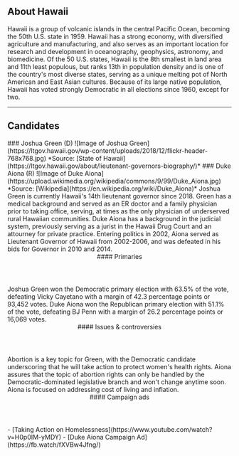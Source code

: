 ## About Hawaii
Hawaii is a group of volcanic islands in the central Pacific Ocean, becoming the 50th U.S. state in 1959. Hawaii has a strong economy, with diversified agriculture and manufacturing, and also serves as an important location for research and development in oceanography, geophysics, astronomy, and biomedicine. Of the 50 U.S. states, Hawaii is the 8th smallest in land area and 11th least populous, but ranks 13th in population density and is one of the country's most diverse states, serving as a unique melting pot of North American and East Asian cultures. Because of its large native population, Hawaii has voted strongly Democratic in all elections since 1960, except for two.

---

## Candidates

<Grid>
  <Box>
    ### Joshua Green (D)
    ![Image of Joshua Green](https://ltgov.hawaii.gov/wp-content/uploads/2018/12/flickr-header-768x768.jpg)
    *Source: [State of Hawaii](https://ltgov.hawaii.gov/about/lieutenant-governors-biography/)*
  </Box>
  <Box>
    ### Duke Aiona (R)
    ![Image of Duke Aiona](https://upload.wikimedia.org/wikipedia/commons/9/99/Duke_Aiona.jpg)
    *Source: [Wikipedia](https://en.wikipedia.org/wiki/Duke_Aiona)*
  </Box>

  <Box>
    Joshua Green is currently Hawaii's 14th lieutenant governor since 2018. Green has a medical background and served as an ER doctor and a family physician prior to taking office, serving, at times as the only physician of underserved rural Hawaiian communities.
  </Box>
  <Box>
    Duke Aiona has a background in the judicial system, previously serving as a jurist in the Hawaii Drug Court and an attourney for private practice. Entering politics in 2002, Aiona served as Lieutenant Governor of Hawaii from 2002-2006, and was defeated in his bids for Governor in 2010 and 2014.
  </Box>

  <Header>
    #### Primaries
  </Header>
  <Box>
    Joshua Green won the Democratic primary election with 63.5% of the vote, defeating Vicky Cayetano with a margin of 42.3 percentage points or 93,452 votes.
  </Box>
  <Box>
    Duke Aiona won the Republican primary election with 51.1% of the vote, defeating BJ Penn with a margin of 26.2 percentage points or 16,069 votes.
  </Box>

  <Header>
    #### Issues & controversies
  </Header>

  <WideBox>
    Abortion is a key topic for Green, with the Democratic candidate underscoring that he will take action to protect women's health rights. Aiona assures that the topic of abortion rights can only be handled by the Democratic-dominated legislative branch and won't change anytime soon. Aiona is focused on addressing cost of living and inflation.
  </WideBox>
 
  <Header>
    #### Campaign ads
  </Header>
  <Box>
    - [Taking Action on Homelessness](https://www.youtube.com/watch?v=H0p0IM-yMDY)
  </Box>
  <Box>
    - [Duke Aiona Campaign Ad](https://fb.watch/fXVBw4Jfng/)
  </Box>
</Grid>
